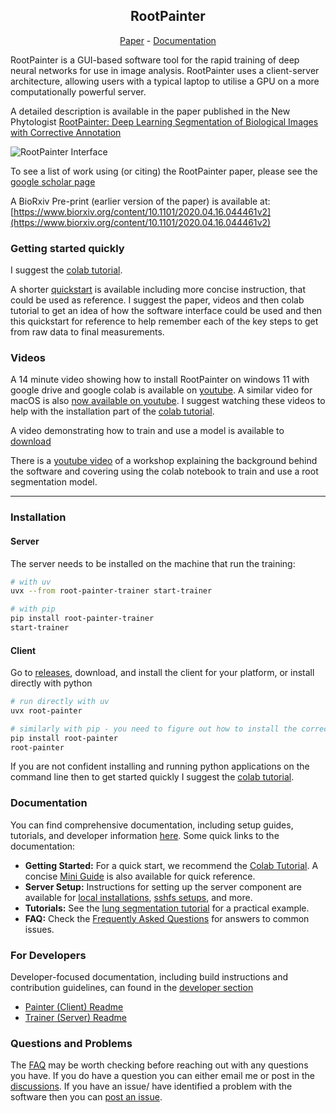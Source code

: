 
<div align="center">

<h2>RootPainter</h2>

<a href="https://doi.org/10.1111/nph.18387">Paper</a> - <a href="https://jakob1379.github.io/root_painter">Documentation</a>

</div>


RootPainter is a GUI-based software tool for the rapid training of deep neural networks for use in image analysis.
RootPainter uses a client-server architecture, allowing users with a typical laptop to utilise a GPU on a more computationally powerful server.

A detailed description is available in the paper published in the New Phytologist [RootPainter: Deep Learning Segmentation of Biological Images with Corrective Annotation](https://doi.org/10.1111/nph.18387)

![RootPainter Interface](https://user-images.githubusercontent.com/376295/224013411-cb44c7c2-5c72-4819-98a3-6c0ab8b9ea4d.png)

To see a list of work using (or citing) the RootPainter paper, please see the [google scholar page](https://scholar.google.com/scholar?cites=12740268016453642124)

A BioRxiv Pre-print (earlier version of the paper) is available at:
[https://www.biorxiv.org/content/10.1101/2020.04.16.044461v2](https://www.biorxiv.org/content/10.1101/2020.04.16.044461v2)

### Getting started quickly

I suggest the [colab tutorial](https://colab.research.google.com/drive/104narYAvTBt-X4QEDrBSOZm_DRaAKHtA?usp=sharing).

A shorter [quickstart](https://jakob1379.github.io/root_painter/quickstart.md) is available including more concise instruction, that could be used as reference. I suggest the paper, videos and then colab tutorial to get an idea of how the software interface could be used and then this quickstart for reference to help remember each of the key steps to get from raw data to final measurements.

### Videos

A 14 minute video showing how to install RootPainter on windows 11 with google drive and google colab is available on [youtube](https://www.youtube.com/watch?v=HuSujZQOkQw). A similar video for macOS is also [now available on youtube](https://youtu.be/rBCkem0ub_I). I suggest watching these videos to help with the installation part of the [colab tutorial](https://colab.research.google.com/drive/104narYAvTBt-X4QEDrBSOZm_DRaAKHtA?usp=sharing).

A video demonstrating how to train and use a model is available to [download](https://nph.onlinelibrary.wiley.com/action/downloadSupplement?doi=10.1111%2Fnph.18387&file=nph18387-sup-0002-VideoS1.mp4)

There is a [youtube video](https://www.youtube.com/watch?v=73u73tBvRO4) of a workshop explaining the background behind the software and covering using the colab notebook to train and use a root segmentation model.

---

### Installation

#### Server

The server needs to be installed on the machine that run the training:

```bash
# with uv
uvx --from root-painter-trainer start-trainer

# with pip
pip install root-painter-trainer
start-trainer
```

#### Client

Go to [releases](https://github.com/Abe404/root_painter/releases/latest), download, and install the client for your platform, or install directly with python

```bash
# run directly with uv
uvx root-painter

# similarly with pip - you need to figure out how to install the correct python yourself - uv does this for you.
pip install root-painter
root-painter
```

If you are not confident installing and running python applications on the command line then to get started quickly I suggest the [colab tutorial](https://colab.research.google.com/drive/104narYAvTBt-X4QEDrBSOZm_DRaAKHtA?usp=sharing).

### Documentation

You can find comprehensive documentation, including setup guides, tutorials, and developer information [here](https://jakob1379.github.io/root_painter). Some quick links to the documentation:

- **Getting Started:** For a quick start, we recommend the [Colab Tutorial](https://colab.research.google.com/drive/104narYAvTBt-X4QEDrBSOZm_DRaAKHtA?usp=sharing). A concise [Mini Guide](https://jakob1379.github.io/root_painter/quickstart/) is also available for quick reference.
- **Server Setup:** Instructions for setting up the server component are available for [local installations](https://jakob1379.github.io/root_painter/setup/local_server/), [sshfs setups](https://jakob1379.github.io/root_painter/setup/remote_server_sshfs/), and more.
- **Tutorials:** See the [lung segmentation tutorial](https://jakob1379.github.io/root_painter/tutorials/cxr_lung/) for a practical example.
- **FAQ:** Check the [Frequently Asked Questions](https://jakob1379.github.io/root_painter/faq/) for answers to common issues.

### For Developers

Developer-focused documentation, including build instructions and contribution guidelines, can found in the [developer section](https://jakob1379.github.io/root_painter/developer/painter/)

- [Painter (Client) Readme](https://jakob1379.github.io/root_painter/developer/painter/)
- [Trainer (Server) Readme](https://jakob1379.github.io/root_painter/developer/trainer/)

### Questions and Problems

The [FAQ](https://jakob1379.github.io/root_painter/faq/) may be worth checking before reaching out with any questions you have. If you do have a question you can either email me or post in the [discussions](https://github.com/Abe404/root_painter/discussions). If you have an issue/ have identified a problem with the software then you can [post an issue](https://github.com/Abe404/root_painter/issues).
